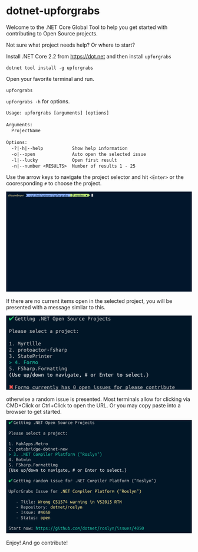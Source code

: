 # dotnet-upforgrabs

Welcome to the .NET Core Global Tool to help you get started with contributing to Open Source projects.

Not sure what project needs help? Or where to start?

Install .NET Core 2.2 from https://dot.net and then install `upforgrabs`

```console
dotnet tool install -g upforgrabs
```

Open your favorite terminal and run.

```console
upforgrabs
```

`upforgrabs -h` for options.

```console
Usage: upforgrabs [arguments] [options]

Arguments:
  ProjectName

Options:
  -?|-h|--help           Show help information
  -o|--open              Auto open the selected issue
  -l|--lucky             Open first result
  -n|--number <RESULTS>  Number of results 1 - 25

```

Use the arrow keys to navigate the project selector and hit `<Enter>` or the cooresponding `#` to choose the project.

![gif of selecting project](docs/examples.gif)

If there are no current items open in the selected project, you will be presented with a message similar to this.

![no issues found](docs/no-issues.png)

otherwise a random issue is presented. Most terminals allow for clicking via CMD+Click or Ctrl+Click to open the URL. Or you may copy paste into a browser to get started.

![random issue](docs/random-issue.png)

Enjoy! And go contribute!
